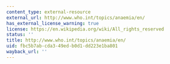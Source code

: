```yaml
---
content_type: external-resource
external_url: http://www.who.int/topics/anaemia/en/
has_external_license_warning: true
license: https://en.wikipedia.org/wiki/All_rights_reserved
status: ''
title: http://www.who.int/topics/anaemia/en/
uid: fbc5b7ab-cda3-49ed-b0d1-dd223e1ba801
wayback_url: ''
---
```

